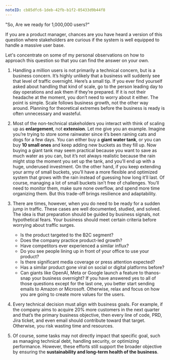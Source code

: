 ```yaml
---
noteID: cb85dfc6-1deb-42fb-b1f2-05433d9b44f8
---
```


"So, Are we ready for 1,000,000 users?"

If you are a product manager, chances are you have heard a version of this question where stakeholders are curious if the system is well equipped to handle a massive user base.  

Let's concentrate on some of my personal observations on how to approach this question so that you can find the answer on your own.  

1. Handling a million users is not primarily a technical concern, but is a business concern. It’s highly unlikely that a business will suddenly see that level of traffic overnight. Here’s a small tip. If you ever find yourself asked about handling that kind of scale, go to the person leading day to day operations and ask them if they’re prepared. If it is not their headache at the moment, you don’t need to worry about it either. The point is simple. Scale follows business growth, not the other way around. Planning for theoretical extremes before the business is ready is often unnecessary and wasteful.

2. Most of the non-technical stakeholders you interact with think of scaling up as **enlargement**, not **extension**. Let me give you an example. Imagine you’re trying to store some rainwater since it’s been raining cats and dogs for a few days. You can either buy a **giant water tank**, or you can buy **10 small ones** and keep adding new buckets as they fill up. Now buying a giant tank may seem practical because you want to save as much water as you can, but it’s not always realistic because the rain might stop the moment you set up the tank, and you’ll end up with a huge, underused investment. On the other hand, if you keep extending your army of small buckets, you’ll have a more flexible and optimized system that grows with the rain instead of guessing how long it’ll last. Of course, managing a lot of small buckets isn’t free of challenges. You’ll need to monitor them, make sure none overflow, and spend more time organizing them. But this trade-off brings resilience and adaptability.

3. There are times, however, when you do need to be ready for a sudden jump in traffic. These cases are well documented, studied, and solved. The idea is that  preparation should be guided by business signals, not hypothetical fears. Your business should meet certain criteria before worrying about traffic surges.
	- Is the product targeted to the B2C segment?
	- Does the company practice product-led growth?
	- Have competitors ever experienced a similar influx?
	- Do you see people lining up in front of your office to use your product?
	- Is there significant media coverage or press attention expected?
	- Has a similar product gone viral on social or digital platforms before?
	- Can giants like OpenAI, Meta or Google launch a feature to thanos-snap your business overnight?
	If you have answered yes to all of those questions except for the last one, you better start sending emails to Amazon or Microsoft. Otherwise, relax and focus on how you are going to create more values for the users.

4. Every technical decision must align with business goals. For example, if the company aims to acquire 20% more customers in the next quarter and that’s the primary business objective, then every line of code, PRD, Jira ticket, and even email should contribute toward that target. Otherwise, you risk wasting time and resources.
5. Of course, some tasks may not directly impact that specific goal, such as managing technical debt, handling security, or optimizing performance. However, these efforts still support the broader objective by ensuring the **sustainability and long-term health of the business**.
